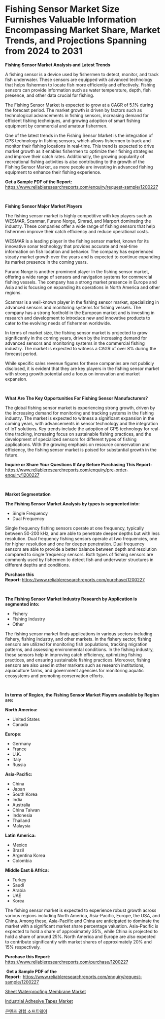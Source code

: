 <p><h1>Fishing Sensor Market Size Furnishes Valuable Information Encompassing Market Share, Market Trends, and Projections Spanning from 2024 to 2031</h1></p><p><strong>Fishing Sensor Market Analysis and Latest Trends</strong></p>
<p><p>A fishing sensor is a device used by fishermen to detect, monitor, and track fish underwater. These sensors are equipped with advanced technology that helps fishermen to locate fish more efficiently and effectively. Fishing sensors can provide information such as water temperature, depth, fish presence, and other data crucial for fishing.</p><p>The Fishing Sensor Market is expected to grow at a CAGR of 5.1% during the forecast period. The market growth is driven by factors such as technological advancements in fishing sensors, increasing demand for efficient fishing techniques, and growing adoption of smart fishing equipment by commercial and amateur fishermen.</p><p>One of the latest trends in the Fishing Sensor Market is the integration of GPS technology in fishing sensors, which allows fishermen to track and monitor their fishing locations in real-time. This trend is expected to drive market growth as it enables fishermen to optimize their fishing strategies and improve their catch rates. Additionally, the growing popularity of recreational fishing activities is also contributing to the growth of the Fishing Sensor Market, as more people are investing in advanced fishing equipment to enhance their fishing experience.</p></p>
<p><strong>Get a Sample PDF of the Report:&nbsp;</strong> <a href="https://www.reliableresearchreports.com/enquiry/request-sample/1200227">https://www.reliableresearchreports.com/enquiry/request-sample/1200227</a></p>
<p>&nbsp;</p>
<p><strong>Fishing Sensor Major Market Players</strong></p>
<p><p>The fishing sensor market is highly competitive with key players such as WESMAR, Scanmar, Furuno Norge, Simrad, and Marport dominating the industry. These companies offer a wide range of fishing sensors that help fishermen improve their catch efficiency and reduce operational costs.</p><p>WESMAR is a leading player in the fishing sensor market, known for its innovative sonar technology that provides accurate and real-time information on fish location and behavior. The company has experienced steady market growth over the years and is expected to continue expanding its market presence in the coming years.</p><p>Furuno Norge is another prominent player in the fishing sensor market, offering a wide range of sensors and navigation systems for commercial fishing vessels. The company has a strong market presence in Europe and Asia and is focusing on expanding its operations in North America and other regions.</p><p>Scanmar is a well-known player in the fishing sensor market, specializing in advanced sensors and monitoring systems for fishing vessels. The company has a strong foothold in the European market and is investing in research and development to introduce new and innovative products to cater to the evolving needs of fishermen worldwide.</p><p>In terms of market size, the fishing sensor market is projected to grow significantly in the coming years, driven by the increasing demand for advanced sensors and monitoring systems in the commercial fishing industry. The market is expected to witness a CAGR of over 8% during the forecast period.</p><p>While specific sales revenue figures for these companies are not publicly disclosed, it is evident that they are key players in the fishing sensor market with strong growth potential and a focus on innovation and market expansion.</p></p>
<p>&nbsp;</p>
<p><strong>What Are The Key Opportunities For Fishing Sensor Manufacturers?</strong></p>
<p><p>The global fishing sensor market is experiencing strong growth, driven by the increasing demand for monitoring and tracking systems in the fishing industry. The market is expected to witness a significant expansion in the coming years, with advancements in sensor technology and the integration of IoT solutions. Key trends include the adoption of GPS technology for real-time tracking, increasing focus on sustainable fishing practices, and the development of specialized sensors for different types of fishing applications. With the growing emphasis on resource conservation and efficiency, the fishing sensor market is poised for substantial growth in the future.</p></p>
<p><strong>Inquire or Share Your Questions If Any Before Purchasing This Report:</strong> <a href="https://www.reliableresearchreports.com/enquiry/pre-order-enquiry/1200227">https://www.reliableresearchreports.com/enquiry/pre-order-enquiry/1200227</a></p>
<p>&nbsp;</p>
<p><strong>Market Segmentation</strong></p>
<p><strong>The Fishing Sensor Market Analysis by types is segmented into:</strong></p>
<p><ul><li>Single Frequency</li><li>Dual Frequency</li></ul></p>
<p><p>Single frequency fishing sensors operate at one frequency, typically between 50-200 kHz, and are able to penetrate deeper depths but with less resolution. Dual frequency fishing sensors operate at two frequencies, one for higher resolution and one for deeper penetration. Dual frequency sensors are able to provide a better balance between depth and resolution compared to single frequency sensors. Both types of fishing sensors are commonly used by fishermen to detect fish and underwater structures in different depths and conditions.</p></p>
<p><strong>Purchase this Report:&nbsp;</strong><a href="https://www.reliableresearchreports.com/purchase/1200227">https://www.reliableresearchreports.com/purchase/1200227</a></p>
<p>&nbsp;</p>
<p><strong>The Fishing Sensor Market Industry Research by Application is segmented into:</strong></p>
<p><ul><li>Fishery</li><li>Fishing Industry</li><li>Other</li></ul></p>
<p><p>The fishing sensor market finds applications in various sectors including fishery, fishing industry, and other markets. In the fishery sector, fishing sensors are utilized for monitoring fish populations, tracking migration patterns, and assessing environmental conditions. In the fishing industry, these sensors help in improving catch efficiency, optimizing fishing practices, and ensuring sustainable fishing practices. Moreover, fishing sensors are also used in other markets such as research institutions, aquaculture farms, and government agencies for monitoring aquatic ecosystems and promoting conservation efforts.</p></p>
<p>&nbsp;</p>
<p><strong>In terms of Region, the Fishing Sensor Market Players available by Region are:</strong></p>
<p>
    <p> <strong> North America: </strong>
        <ul>
            <li>United States</li>
            <li>Canada</li>
        </ul>
        </p> 
    <p> <strong> Europe: </strong>
        <ul>
            <li>Germany</li>
            <li>France</li>
            <li>U.K.</li>
            <li>Italy</li>
            <li>Russia</li>
        </ul>
        </p> 
    <p> <strong> Asia-Pacific: </strong>
        <ul>
            <li>China</li>
            <li>Japan</li>
            <li>South Korea</li>
            <li>India</li>
            <li>Australia</li>
            <li>China Taiwan</li>
            <li>Indonesia</li>
            <li>Thailand</li>
            <li>Malaysia</li>
        </ul>
        </p> 
    <p> <strong> Latin America: </strong>
        <ul>
            <li>Mexico</li>
            <li>Brazil</li>
            <li>Argentina Korea</li>
            <li>Colombia</li>
        </ul>
        </p> 
    <p> <strong> Middle East & Africa: </strong>
        <ul>
            <li>Turkey</li>
            <li>Saudi</li>
            <li>Arabia</li>
            <li>UAE</li>
            <li>Korea</li>
        </ul>
    </p>
    </p>
<p><p>The fishing sensor market is expected to experience robust growth across various regions including North America, Asia-Pacific, Europe, the USA, and China. Among these, Asia-Pacific and China are anticipated to dominate the market with a significant market share percentage valuation. Asia-Pacific is expected to hold a share of approximately 35%, while China is projected to hold a share of around 25%. North America and Europe are also expected to contribute significantly with market shares of approximately 20% and 15% respectively.</p></p>
<p><strong>Purchase this Report: </strong><a href="https://www.reliableresearchreports.com/purchase/1200227">https://www.reliableresearchreports.com/purchase/1200227</a></p>
<p>&nbsp;<strong>Get a Sample PDF of the Report:&nbsp;&nbsp;</strong><a href="https://www.reliableresearchreports.com/enquiry/request-sample/1200227">https://www.reliableresearchreports.com/enquiry/request-sample/1200227</a></p>
<p><strong></strong></p>
<p><p><a href="https://shimmer-gardenia-37a.notion.site/Sheet-Waterproofing-Membrane-Market-Insights-Market-Players-and-Forecast-Till-2031-b445f6d2de484944943c825b18a4aff9">Sheet Waterproofing Membrane Market</a></p><p><a href="https://unruly-ladybug-44b.notion.site/Industrial-Adhesive-Tapes-Market-Size-Furnishes-Valuable-Information-Encompassing-Market-Share-Mark-cd99ad7ad09a46e0bd804374269d45cd">Industrial Adhesive Tapes Market</a></p><p><a href="https://github.com/sougarounis/Market-Research-Report-List-3/blob/main/18986828143.md">콘텐츠 경험 소프트웨어</a></p></p>